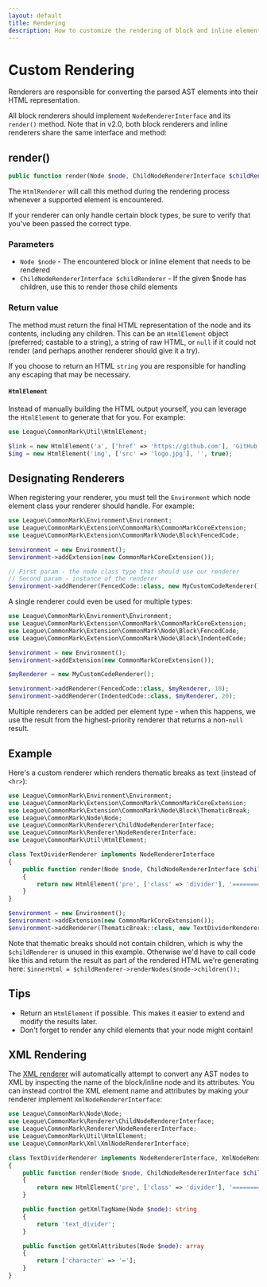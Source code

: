 ```yaml
---
layout: default
title: Rendering
description: How to customize the rendering of block and inline elements
---
```


# Custom Rendering

Renderers are responsible for converting the parsed AST elements into their HTML representation.

All block renderers should implement `NodeRendererInterface` and its `render()` method.  Note that in v2.0, both
block renderers and inline renderers share the same interface and method:

## render()

```php
public function render(Node $node, ChildNodeRendererInterface $childRenderer);
```

The `HtmlRenderer` will call this method during the rendering process whenever a supported element is encountered.

If your renderer can only handle certain block types, be sure to verify that you've been passed the correct type.

### Parameters

- `Node $node` - The encountered block or inline element that needs to be rendered
- `ChildNodeRendererInterface $childRenderer` - If the given $node has children, use this to render those child elements

### Return value

The method must return the final HTML representation of the node and its contents, including any children. This can be an `HtmlElement` object (preferred; castable to a string), a string of raw HTML, or `null` if it could not render (and perhaps another renderer should give it a try).

If you choose to return an HTML `string` you are responsible for handling any escaping that may be necessary.

#### `HtmlElement`

Instead of manually building the HTML output yourself, you can leverage the `HtmlElement` to generate that for you.  For example:

```php
use League\CommonMark\Util\HtmlElement;

$link = new HtmlElement('a', ['href' => 'https://github.com'], 'GitHub');
$img = new HtmlElement('img', ['src' => 'logo.jpg'], '', true);
```

## Designating Renderers

When registering your renderer, you must tell the `Environment` which node element class your renderer should handle. For example:

```php
use League\CommonMark\Environment\Environment;
use League\CommonMark\Extension\CommonMark\CommonMarkCoreExtension;
use League\CommonMark\Extension\CommonMark\Node\Block\FencedCode;

$environment = new Environment();
$environment->addExtension(new CommonMarkCoreExtension());

// First param - the node class type that should use our renderer
// Second param - instance of the renderer
$environment->addRenderer(FencedCode::class, new MyCustomCodeRenderer());
```

A single renderer could even be used for multiple types:

```php
use League\CommonMark\Environment\Environment;
use League\CommonMark\Extension\CommonMark\CommonMarkCoreExtension;
use League\CommonMark\Extension\CommonMark\Node\Block\FencedCode;
use League\CommonMark\Extension\CommonMark\Node\Block\IndentedCode;

$environment = new Environment();
$environment->addExtension(new CommonMarkCoreExtension());

$myRenderer = new MyCustomCodeRenderer();

$environment->addRenderer(FencedCode::class, $myRenderer, 10);
$environment->addRenderer(IndentedCode::class, $myRenderer, 20);
```

Multiple renderers can be added per element type - when this happens, we use the result from the highest-priority renderer that returns a non-`null` result.

## Example

Here's a custom renderer which renders thematic breaks as text (instead of `<hr>`):

```php
use League\CommonMark\Environment\Environment;
use League\CommonMark\Extension\CommonMark\CommonMarkCoreExtension;
use League\CommonMark\Extension\CommonMark\Node\Block\ThematicBreak;
use League\CommonMark\Node\Node;
use League\CommonMark\Renderer\ChildNodeRendererInterface;
use League\CommonMark\Renderer\NodeRendererInterface;
use League\CommonMark\Util\HtmlElement;

class TextDividerRenderer implements NodeRendererInterface
{
    public function render(Node $node, ChildNodeRendererInterface $childRenderer)
    {
        return new HtmlElement('pre', ['class' => 'divider'], '==============================');
    }
}

$environment = new Environment();
$environment->addExtension(new CommonMarkCoreExtension());
$environment->addRenderer(ThematicBreak::class, new TextDividerRenderer());
```

Note that thematic breaks should not contain children, which is why the `$childRenderer` is unused in this example.  Otherwise we'd have to call code like this and return the result as part of the rendered HTML we're generating here: `$innerHtml = $childRenderer->renderNodes($node->children());`

## Tips

- Return an `HtmlElement` if possible. This makes it easier to extend and modify the results later.
- Don't forget to render any child elements that your node might contain!

## XML Rendering

The [XML renderer](/2.3/xml/) will automatically attempt to convert any AST nodes to XML by inspecting the name of the block/inline node and its attributes. You can instead control the XML element name and attributes by making your renderer implement `XmlNodeRendererInterface`:

```php
use League\CommonMark\Node\Node;
use League\CommonMark\Renderer\ChildNodeRendererInterface;
use League\CommonMark\Renderer\NodeRendererInterface;
use League\CommonMark\Util\HtmlElement;
use League\CommonMark\Xml\XmlNodeRendererInterface;

class TextDividerRenderer implements NodeRendererInterface, XmlNodeRendererInterface
{
    public function render(Node $node, ChildNodeRendererInterface $childRenderer)
    {
        return new HtmlElement('pre', ['class' => 'divider'], '==============================');
    }

    public function getXmlTagName(Node $node): string
    {
        return 'text_divider';
    }

    public function getXmlAttributes(Node $node): array
    {
        return ['character' => '='];
    }
}
```
